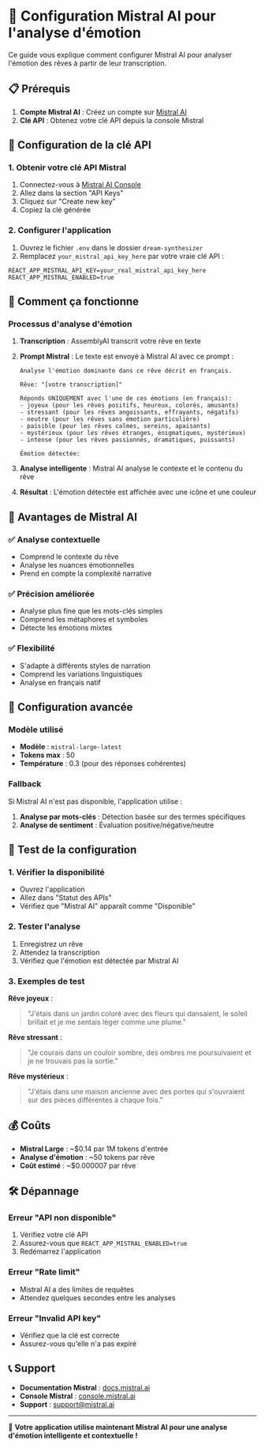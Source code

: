# 🧠 Configuration Mistral AI pour l'analyse d'émotion

Ce guide vous explique comment configurer Mistral AI pour analyser l'émotion des rêves à partir de leur transcription.

## 📋 Prérequis

1. **Compte Mistral AI** : Créez un compte sur [Mistral AI](https://console.mistral.ai/)
2. **Clé API** : Obtenez votre clé API depuis la console Mistral

## 🔑 Configuration de la clé API

### 1. Obtenir votre clé API Mistral

1. Connectez-vous à [Mistral AI Console](https://console.mistral.ai/)
2. Allez dans la section "API Keys"
3. Cliquez sur "Create new key"
4. Copiez la clé générée

### 2. Configurer l'application

1. Ouvrez le fichier `.env` dans le dossier `dream-synthesizer`
2. Remplacez `your_mistral_api_key_here` par votre vraie clé API :

```env
REACT_APP_MISTRAL_API_KEY=your_real_mistral_api_key_here
REACT_APP_MISTRAL_ENABLED=true
```

## 🎯 Comment ça fonctionne

### Processus d'analyse d'émotion

1. **Transcription** : AssemblyAI transcrit votre rêve en texte
2. **Prompt Mistral** : Le texte est envoyé à Mistral AI avec ce prompt :
   ```
   Analyse l'émotion dominante dans ce rêve décrit en français.
   
   Rêve: "[votre transcription]"
   
   Réponds UNIQUEMENT avec l'une de ces émotions (en français):
   - joyeux (pour les rêves positifs, heureux, colorés, amusants)
   - stressant (pour les rêves angoissants, effrayants, négatifs)
   - neutre (pour les rêves sans émotion particulière)
   - paisible (pour les rêves calmes, sereins, apaisants)
   - mystérieux (pour les rêves étranges, énigmatiques, mystérieux)
   - intense (pour les rêves passionnés, dramatiques, puissants)
   
   Émotion détectée:
   ```

3. **Analyse intelligente** : Mistral AI analyse le contexte et le contenu du rêve
4. **Résultat** : L'émotion détectée est affichée avec une icône et une couleur

## 🚀 Avantages de Mistral AI

### ✅ **Analyse contextuelle**
- Comprend le contexte du rêve
- Analyse les nuances émotionnelles
- Prend en compte la complexité narrative

### ✅ **Précision améliorée**
- Analyse plus fine que les mots-clés simples
- Comprend les métaphores et symboles
- Détecte les émotions mixtes

### ✅ **Flexibilité**
- S'adapte à différents styles de narration
- Comprend les variations linguistiques
- Analyse en français natif

## 🔧 Configuration avancée

### Modèle utilisé
- **Modèle** : `mistral-large-latest`
- **Tokens max** : 50
- **Température** : 0.3 (pour des réponses cohérentes)

### Fallback
Si Mistral AI n'est pas disponible, l'application utilise :
1. **Analyse par mots-clés** : Détection basée sur des termes spécifiques
2. **Analyse de sentiment** : Évaluation positive/négative/neutre

## 🧪 Test de la configuration

### 1. Vérifier la disponibilité
- Ouvrez l'application
- Allez dans "Statut des APIs"
- Vérifiez que "Mistral AI" apparaît comme "Disponible"

### 2. Tester l'analyse
1. Enregistrez un rêve
2. Attendez la transcription
3. Vérifiez que l'émotion est détectée par Mistral AI

### 3. Exemples de test

**Rêve joyeux** :
> "J'étais dans un jardin coloré avec des fleurs qui dansaient, le soleil brillait et je me sentais léger comme une plume."

**Rêve stressant** :
> "Je courais dans un couloir sombre, des ombres me poursuivaient et je ne trouvais pas la sortie."

**Rêve mystérieux** :
> "J'étais dans une maison ancienne avec des portes qui s'ouvraient sur des pièces différentes à chaque fois."

## 💰 Coûts

- **Mistral Large** : ~$0.14 par 1M tokens d'entrée
- **Analyse d'émotion** : ~50 tokens par rêve
- **Coût estimé** : ~$0.000007 par rêve

## 🛠️ Dépannage

### Erreur "API non disponible"
1. Vérifiez votre clé API
2. Assurez-vous que `REACT_APP_MISTRAL_ENABLED=true`
3. Redémarrez l'application

### Erreur "Rate limit"
- Mistral AI a des limites de requêtes
- Attendez quelques secondes entre les analyses

### Erreur "Invalid API key"
- Vérifiez que la clé est correcte
- Assurez-vous qu'elle n'a pas expiré

## 📞 Support

- **Documentation Mistral** : [docs.mistral.ai](https://docs.mistral.ai/)
- **Console Mistral** : [console.mistral.ai](https://console.mistral.ai/)
- **Support** : support@mistral.ai

---

🎉 **Votre application utilise maintenant Mistral AI pour une analyse d'émotion intelligente et contextuelle !** 